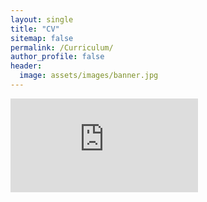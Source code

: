 ```yaml
---
layout: single
title: "CV"
sitemap: false
permalink: /Curriculum/
author_profile: false
header:
  image: assets/images/banner.jpg
---
```


<embed src="https://belovanna.github.io/cv_HB.pdf" type="application/pdf" />
